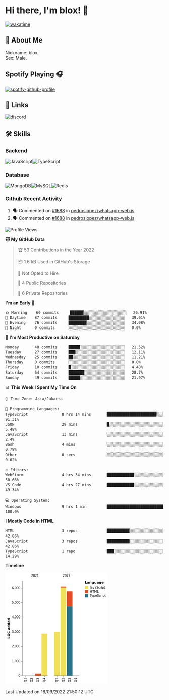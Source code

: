 # Hi there, I'm blox! 👋
[![wakatime](https://wakatime.com/badge/user/b2abe11d-3a19-4b51-8873-fb054f1233d9.svg)](https://wakatime.com/@b2abe11d-3a19-4b51-8873-fb054f1233d9)
## 🚀 About Me
Nickname: blox.\
Sex: Male.

## Spotify Playing 🎧
[![spotify-github-profile](https://spotify-github-profile.vercel.app/api/view?uid=f53py733i8iocgkvovugcos6d&cover_image=true&theme=novatorem&bar_color=53b14f&bar_color_cover=false)](https://github.com/kittinan/spotify-github-profile)

## 🔗 Links
[![discord](https://img.shields.io/static/v1?label=DISCORD&message=blox%238880&color=7289da&style=for-the-badge&logo=discord)](https://discord.com/users/748529326621982732)

## 🛠 Skills

### Backend
![JavaScript](https://img.shields.io/badge/JavaScript-323330?style=for-the-badge&logo=javascript&logoColor=F7DF1E)![TypeScript](https://img.shields.io/badge/TypeScript-007ACC?style=for-the-badge&logo=typescript&logoColor=white)

### Database
![MongoDB](https://img.shields.io/badge/MongoDB-4EA94B?style=for-the-badge&logo=mongodb&logoColor=white)![MySQL](https://img.shields.io/badge/MySQL-005C84?style=for-the-badge&logo=mysql&logoColor=white)![Redis](https://img.shields.io/badge/redis-%23DD0031.svg?&style=for-the-badge&logo=redis&logoColor=white)

### Github Recent Activity
<!--START_SECTION:activity-->
1. 🗣 Commented on [#1688](https://github.com/pedroslopez/whatsapp-web.js/issues/1688) in [pedroslopez/whatsapp-web.js](https://github.com/pedroslopez/whatsapp-web.js)
2. 🗣 Commented on [#1688](https://github.com/pedroslopez/whatsapp-web.js/issues/1688) in [pedroslopez/whatsapp-web.js](https://github.com/pedroslopez/whatsapp-web.js)
<!--END_SECTION:activity-->

<!--START_SECTION:waka-->
![Profile Views](http://img.shields.io/badge/Profile%20Views-0-blue)

**🐱 My GitHub Data** 

> 🏆 53 Contributions in the Year 2022
 > 
> 📦 1.6 kB Used in GitHub's Storage 
 > 
> 🚫 Not Opted to Hire
 > 
> 📜 4 Public Repositories 
 > 
> 🔑 6 Private Repositories  
 > 
**I'm an Early 🐤** 

```text
🌞 Morning    60 commits     ██████░░░░░░░░░░░░░░░░░░░   26.91% 
🌆 Daytime    87 commits     █████████░░░░░░░░░░░░░░░░   39.01% 
🌃 Evening    76 commits     ████████░░░░░░░░░░░░░░░░░   34.08% 
🌙 Night      0 commits      ░░░░░░░░░░░░░░░░░░░░░░░░░   0.0%

```
📅 **I'm Most Productive on Saturday** 

```text
Monday       48 commits     █████░░░░░░░░░░░░░░░░░░░░   21.52% 
Tuesday      27 commits     ███░░░░░░░░░░░░░░░░░░░░░░   12.11% 
Wednesday    25 commits     ██░░░░░░░░░░░░░░░░░░░░░░░   11.21% 
Thursday     0 commits      ░░░░░░░░░░░░░░░░░░░░░░░░░   0.0% 
Friday       10 commits     █░░░░░░░░░░░░░░░░░░░░░░░░   4.48% 
Saturday     64 commits     ███████░░░░░░░░░░░░░░░░░░   28.7% 
Sunday       49 commits     █████░░░░░░░░░░░░░░░░░░░░   21.97%

```


📊 **This Week I Spent My Time On** 

```text
⌚︎ Time Zone: Asia/Jakarta

💬 Programming Languages: 
TypeScript               8 hrs 14 mins       ██████████████████████░░░   91.31% 
JSON                     29 mins             █░░░░░░░░░░░░░░░░░░░░░░░░   5.48% 
JavaScript               13 mins             ░░░░░░░░░░░░░░░░░░░░░░░░░   2.4% 
Bash                     4 mins              ░░░░░░░░░░░░░░░░░░░░░░░░░   0.79% 
Other                    0 secs              ░░░░░░░░░░░░░░░░░░░░░░░░░   0.02%

🔥 Editors: 
WebStorm                 4 hrs 34 mins       ████████████░░░░░░░░░░░░░   50.66% 
VS Code                  4 hrs 27 mins       ████████████░░░░░░░░░░░░░   49.34%

💻 Operating System: 
Windows                  9 hrs 1 min         █████████████████████████   100.0%

```

**I Mostly Code in HTML** 

```text
HTML                     3 repos             ██████████░░░░░░░░░░░░░░░   42.86% 
JavaScript               3 repos             ██████████░░░░░░░░░░░░░░░   42.86% 
TypeScript               1 repo              ███░░░░░░░░░░░░░░░░░░░░░░   14.29%

```


**Timeline**

![Chart not found](https://raw.githubusercontent.com/soudblox/soudblox/main/charts/bar_graph.png) 


 Last Updated on 16/09/2022 21:50:12 UTC
<!--END_SECTION:waka-->

<!--
**soudblox/soudblox** is a ✨ _special_ ✨ repository because its `README.md` (this file) appears on your GitHub profile.

Here are some ideas to get you started:

- 🔭 I’m currently working on ...
- 🌱 I’m currently learning ...
- 👯 I’m looking to collaborate on ...
- 🤔 I’m looking for help with ...
- 💬 Ask me about ...
- 📫 How to reach me: ...
- 😄 Pronouns: ...
- ⚡ Fun fact: ...
-->
